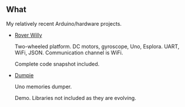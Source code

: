 ## What

My relatively recent Arduino/hardware projects.

* [Rover Willy][Willy]

  Two-wheeled platform. DC motors, gyroscope, Uno, Esplora.
  UART, WiFi, JSON. Communication channel is WiFi.

  Complete code snapshot included.

* [Dumpie][Dumpie]

  Uno memories dumper.

  Demo. Libraries not included as they are evolving.

[Willy]: https://github.com/martin-eden/Willy
[Dumpie]: https://github.com/martin-eden/Embedded_MemoriesDumper
